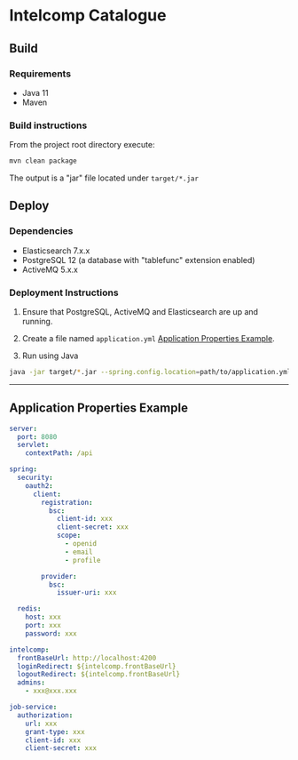 # Intelcomp Catalogue #

## Build

### Requirements
- Java 11
- Maven

### Build instructions
From the project root directory execute:
```bash
mvn clean package
```
The output is a "jar" file located under `target/*.jar`

## Deploy

### Dependencies
- Elasticsearch 7.x.x
- PostgreSQL 12 (a database with "tablefunc" extension enabled)
- ActiveMQ 5.x.x

### Deployment Instructions

1. Ensure that PostgreSQL, ActiveMQ and Elasticsearch are up and running.

2. Create a file named `application.yml` [Application Properties Example](#application-properties-example).

3. Run using Java
```bash
java -jar target/*.jar --spring.config.location=path/to/application.yml
```

- - -

## Application Properties Example
```yml
server:
  port: 8080
  servlet:
    contextPath: /api

spring:
  security:
    oauth2:
      client:
        registration:
          bsc:
            client-id: xxx
            client-secret: xxx
            scope:
              - openid
              - email
              - profile

        provider:
          bsc:
            issuer-uri: xxx

  redis:
    host: xxx
    port: xxx
    password: xxx

intelcomp:
  frontBaseUrl: http://localhost:4200
  loginRedirect: ${intelcomp.frontBaseUrl}
  logoutRedirect: ${intelcomp.frontBaseUrl}
  admins:
    - xxx@xxx.xxx

job-service:
  authorization:
    url: xxx
    grant-type: xxx
    client-id: xxx
    client-secret: xxx
```
